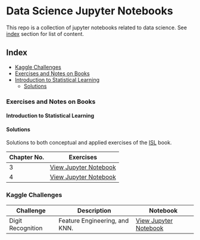 # Data Science Jupyter Notebooks

This repo is a collection of jupyter notebooks related to data science. See [index](#index) section for list of content.

## Index
* [Kaggle Challenges](#kaggle-challenges)
* [Exercises and Notes on Books](#exercises-and-notes-on-books)
 * [Introduction to Statistical Learning](#introduction-to-statistical-learning)
   * [Solutions](#Solutions)


### Exercises and Notes on Books
#### Introduction to Statistical Learning

#### Solutions
Solutions to both conceptual and applied exercises of the [ISL](http://www-bcf.usc.edu/~gareth/ISL/index.html) book.


|Chapter No. |                                                                                Exercises                                                                        |  
|------------|-----------------------------------------------------------------------------------------------------------------------------------------------------------------|
|3           | [View Jupyter Notebook](https://nbviewer.jupyter.org/github/evertonjlima/Data-Science-Jupyter-Notebooks/blob/master/ISLR/Exercises/Ch3-Exercises.ipynb)         |
|4           | [View Jupyter Notebook](https://nbviewer.jupyter.org/github/evertonjlima/Data-Science-Jupyter-Notebooks/blob/master/ISLR/Exercises/Ch4-Exercises.ipynb)         | 


### Kaggle Challenges


| Challenge          | Description                                          | Notebook  |
|--------------------|------------------------------------------------------|-----------|
| Digit Recognition  | Feature Engineering, and KNN.       |[View Jupyter Notebook](https://nbviewer.jupyter.org/github/evertonjlima/Kaggle/blob/master/Digit-Recognizer/digit-recognizer.ipynb) |

